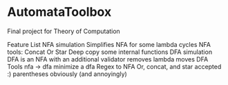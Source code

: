 # AutomataToolbox
Final project for Theory of Computation


Feature List
NFA simulation
  Simplifies NFA for some lambda cycles
NFA tools:
  Concat
  Or
  Star
  Deep copy
  some internal functions
DFA simulation
  DFA is an NFA with an additional validator
  removes lambda moves
DFA Tools
  nfa -> dfa
  minimize a dfa
Regex to NFA
  Or, concat, and star accepted :)
  parentheses obviously (and annoyingly)
